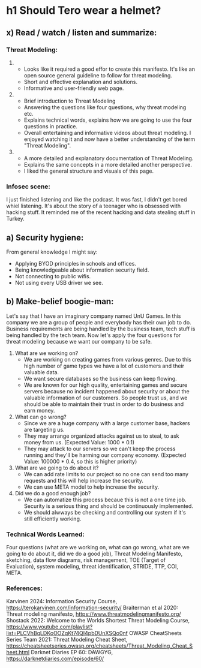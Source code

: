 # h1 Should Tero wear a helmet?

## x) Read / watch / listen and summarize:

### Threat Modeling:
1. 
   - Looks like it required a good effor to create this manifesto. It's like an open source general guideline to follow for threat modeling.
   - Short and effective explanation and solutions.
   - Informative and user-friendly web page.
2. 
   - Brief introduction to Threat Modeling
   - Answering the questions like four questions, why threat modeling etc. 
   - Explains technical words, explains how we are going to use the four questions in practice.
   - Overall entertaining and informative videos about threat modeling. I enjoyed watching it and now have a better understanding of the term "Threat Modeling".
3. 
   - A more detailed and explanatory documentation of Threat Modeling.
   - Explains the same concepts in a more detailed another perspective.
   - I liked the general structure and visuals of this page.

### Infosec scene:

I just finished listening and like the podcast. It was fast, I didn't get bored whiel listening. It's about the story of a teenager who is obsessed with hacking stuff. It reminded me of the recent hacking and data stealing stuff in Turkey.

## a) Security hygiene:

From general knowledge I might say:
- Applying BYOD principles in schools and offices.
- Being knowledgeable about information security field.
- Not connecting to public wifis.
- Not using every USB driver we see.

## b) Make-belief boogie-man:

Let's say that I have an imaginary company named UnU Games. In this company we are a group of people and everybody has their own job to do. Business requirements are being handled by the business team, tech stuff is being handled by the tech team. Now let's apply the four questions for threat modeling because we want our company to be safe.

1. What are we working on?
   - We are working on creating games from various genres. Due to this high number of game types we have a lot of customers and their valuable data.
   - We want secure databases so the business can keep flowing.
   - We are known for our high quality, entertaining games and secure servers because no incident happened about security or about the valuable information of our customers. So people trust us, and we should be able to maintain their trust in order to do business and earn money.
2. What can go wrong?
   - Since we are a huge company with a large customer base, hackers are targeting us.
   - They may arrange organized attacks against us to steal, to ask money from us. (Expected Value: 1000 * 0.1)
   - They may attack to our servers so we can't keep the process running and they'll be harming our company economy. (Expected Value: 100000 * 0.4, so this is higher priority)
3. What are we going to do about it?
   - We can add rate limits to our project so no one can send too many requests and this will help increase the security.
   - We can use META model to help increase the security.
4. Did we do a good enough job?
   - We can automatize this process becaue this is not a one time job. Security is a serious thing and should be continuously implemented.
   - We should alwways be checking and controlling our system if it's still efficiently working.

### Technical Words Learned:
Four questions (what are we working on, what can go wrong, what are we going to do about it, did we do a good job), Threat Modeling Manifesto, sketching, data flow diagrams, risk management, TOE (Target of Evaluation), system modeling, threat identification, STRIDE, TTP, COI, META.


### References:
Karvinen 2024: Information Security Course, https://terokarvinen.com/information-security/
Braiterman et al 2020: Threat modeling manifesto, https://www.threatmodelingmanifesto.org/
Shostack 2022: Welcome to the Worlds Shortest Threat Modeling Course, https://www.youtube.com/playlist?list=PLCVhBqLDKoOOZqKt74QI4pbDUnXSQo0nf
OWASP CheatSheets Series Team 2021: Threat Modeling Cheat Sheet, https://cheatsheetseries.owasp.org/cheatsheets/Threat_Modeling_Cheat_Sheet.html
Darknet Diaries EP 60: DAWGYG, https://darknetdiaries.com/episode/60/
